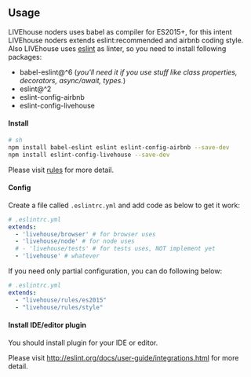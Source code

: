 ## Usage

LIVEhouse noders uses babel as compiler for ES2015+, for this intent LIVEhouse noders extends eslint:recommended and airbnb coding style. Also LIVEhouse uses [eslint](http://eslint.org/docs/rules) as linter, so you need to install following packages:

- babel-eslint@^6 (*you'll need it if you use stuff like class properties, decorators, async/await, types.*)
- eslint@^2
- eslint-config-airbnb
- eslint-config-livehouse

#### Install

```sh
# sh
npm install babel-eslint eslint eslint-config-airbnb --save-dev
npm install eslint-config-livehouse --save-dev
```

Please visit [rules](http://eslint.org/docs/rules) for more detail.

#### Config

Create a file called `.eslintrc.yml` and add code as below to get it work:

```yaml
# .eslintrc.yml
extends:
  - 'livehouse/browser' # for browser uses
  - 'livehouse/node' # for node uses
  # - 'livehouse/tests' # for tests uses, NOT implement yet
  - 'livehouse' # whatever
```

If you need only partial configuration, you can do following below:

```yaml
# .eslintrc.yml
extends:
  - "livehouse/rules/es2015"
  - "livehouse/rules/style"
```

#### Install IDE/editor plugin

You should install plugin for your IDE or editor.

Please visit http://eslint.org/docs/user-guide/integrations.html for more detail.
